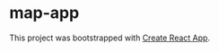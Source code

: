 # map-app

This project was bootstrapped with [Create React App](https://github.com/facebook/create-react-app).
